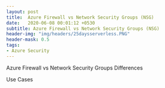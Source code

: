 ```yaml
---
layout: post
title:  Azure Firewall vs Network Security Groups (NSG)
date:   2020-06-08 00:01:12 +0530
subtitle: Azure Firewall vs Network Security Groups (NSG)
header-img: "img/headers/25daysserverless.PNG"
header-mask: 0.5
tags: 
- Azure Security
---
```


Azure Firewall vs Network Security Groups Differences

Use Cases
